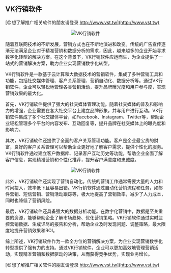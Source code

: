 ## **VK行销软件**

[😍想了解推广相关软件的朋友请登录 http://www.vst.tw](http://www.vst.tw)

 <center><img src="https://vst.tw/MP4/tuiguang/png/3.png" alt="VK行销软件"></center>

随着互联网技术的不断发展，营销方式也在不断地演进和改变。传统的广告宣传逐渐无法满足企业对于精准营销和数据分析的需求，因此，越来越多的企业开始寻求数字化转型的解决方案。在这个背景下，VK行销软件应运而生，为企业提供了一站式的营销解决方案，助力企业实现营销数字化转型。

VK行销软件是一款基于云计算和大数据技术的营销软件，集成了多种营销工具和功能，包括社交媒体管理、客户关系管理、营销自动化、数据分析等。通过VK行销软件，企业可以轻松地管理各类营销活动，提升品牌曝光度和用户参与度，实现营销效果的最大化。

首先，VK行销软件提供了强大的社交媒体管理功能。随着社交媒体的普及和影响力的增强，企业需要在各大社交平台上建立品牌形象，并与用户进行互动。VK行销软件集成了多个社交媒体平台，如Facebook、Instagram、Twitter等，帮助企业轻松管理多个平台的内容发布、互动回复等，提升品牌在社交媒体上的曝光度和影响力。

其次，VK行销软件还提供了全面的客户关系管理功能。客户是企业最宝贵的财富，良好的客户关系管理可以帮助企业更好地了解客户需求，提供个性化的服务。VK行销软件通过建立客户数据库、记录客户互动历史等功能，帮助企业全面了解客户信息，实现精准营销和个性化推荐，提升客户满意度和忠诚度。

 <center><img src="https://vst.tw/MP4/tuiguang/png/2.png" alt="VK行销软件"></center>

此外，VK行销软件还实现了营销自动化。传统的营销工作通常需要大量的人力和时间投入，效率低下且容易出错。VK行销软件通过自动化营销流程和任务，如邮件营销、短信营销、营销活动跟踪等，极大地提高了营销效率，减少了人力成本，同时也降低了营销风险。

最后，VK行销软件还具备强大的数据分析功能。在数字化营销中，数据是至关重要的资源，能够帮助企业了解市场趋势、优化营销策略。VK行销软件通过实时监控营销数据、生成详尽的报告和分析，帮助企业及时发现问题、调整策略，最大限度地提升营销效果和ROI。

综上所述，VK行销软件作为一款全方位的营销解决方案，为企业实现营销数字化转型提供了强有力的支持。通过VK行销软件，企业可以更加高效地管理营销活动，实现精准营销和数据驱动的决策，从而获得竞争优势，实现业务增长。

[😍想了解推广相关软件的朋友请登录 http://www.vst.tw](http://www.vst.tw)




